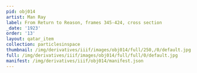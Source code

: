 ```yaml
---
pid: obj014
artist: Man Ray
label: From Return to Reason, frames 345-424, cross section
_date: '1923'
order: '13'
layout: qatar_item
collection: particlesinspace
thumbnail: /img/derivatives/iiif/images/obj014/full/250,/0/default.jpg
full: /img/derivatives/iiif/images/obj014/full/full/0/default.jpg
manifest: /img/derivatives/iiif/obj014/manifest.json
---
```

